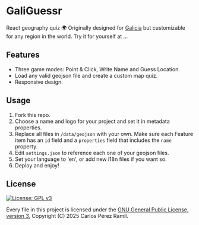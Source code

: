 # GaliGuessr

React geography quiz 🌍 Originally designed for [Galicia](https://en.wikipedia.org/wiki/Galicia_(Spain)) but customizable for any region in the world. Try it for yourself at ...

## Features

- Three game modes: Point & Click, Write Name and Guess Location.
- Load any valid geojson file and create a custom map quiz.
- Responsive design.

## Usage

1. Fork this repo.
2. Choose a name and logo for your project and set it in metadata properties.
3. Replace all files in `/data/geojson` with your own. Make sure each Feature item has an `id` field and a `properties` field that includes the `name` property.
4. Edit `settings.json` to reference each one of your geojson files.
5. Set your language to 'en', or add new i18n files if you want so.
6. Deploy and enjoy!

## License

[![License: GPL v3](https://img.shields.io/badge/License-GPL%20v3-blue.svg)](https://www.gnu.org/licenses/gpl-3.0)

Every file in this project is licensed under the [GNU General Public License, version 3](https://www.gnu.org/licenses/gpl-3.0), Copyright (C) 2025 Carlos Pérez Ramil.

